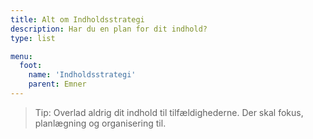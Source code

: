 ```yaml
---
title: Alt om Indholdsstrategi
description: Har du en plan for dit indhold? 
type: list

menu:
  foot:
    name: 'Indholdsstrategi'
    parent: Emner
---
```


> Tip: Overlad aldrig dit indhold til tilfældighederne. Der skal fokus, planlægning og organisering til.
